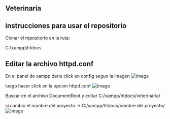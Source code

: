 ## Veterinaria


## instrucciones para usar el repositorio
Clonar el repositorio en la ruta:

C:\xampp\htdocs

## Editar la archivo httpd.conf

En el panel de xampp darle click en config segun la imagen
![image](https://github.com/Oskitar-Ale/veterinaria/assets/108702192/cbae96eb-0f5e-4e0b-b06f-8d1751a24e4f)

luego hacer click en la opcion httpd.conf
![image](https://github.com/Oskitar-Ale/veterinaria/assets/108702192/cdb49f4e-5f6b-4076-b859-bdb8789f8786)

Buscar en el archivo DocumentRoot y editar C:/xampp/htdocs/veterinaria/ 


si cambio el nombre del proyecto ->  C:/xampp/htdocs/nombre del proyecto/
![image](https://github.com/Oskitar-Ale/veterinaria/assets/108702192/6f862bf0-1ac7-4979-bc3d-c20adad8759b)

